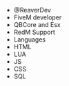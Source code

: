 - @ReaverDev
- FiveM developer
- QBCore and Esx
- RedM Support
- Languages
- HTML
- LUA
- JS
- CSS
- SQL

<!---
ReaverDev/ReaverDev is a ✨ special ✨ repository because its `README.md` (this file) appears on your GitHub profile.
You can click the Preview link to take a look at your changes.
--->
